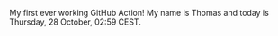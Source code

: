 My first ever working GitHub Action!
My name is Thomas and today is Thursday, 28 October, 02:59 CEST. 
